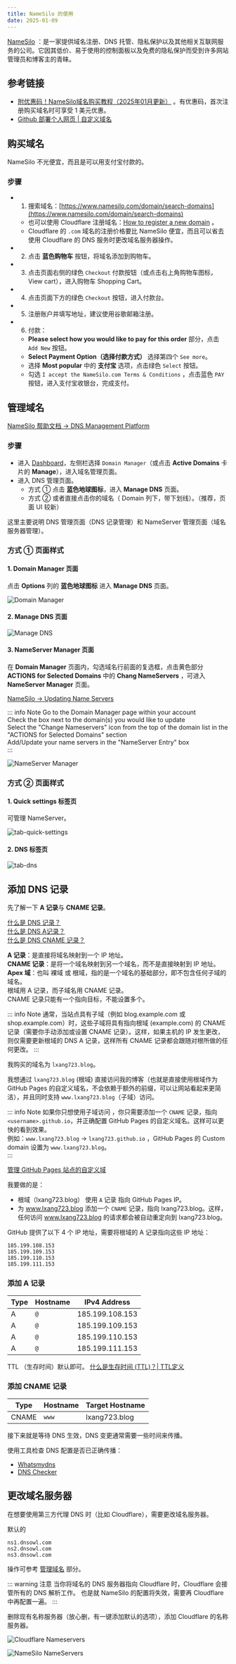 ```yaml
---
title: NameSilo 的使用
date: 2025-01-09
---
```


[NameSilo](https://www.namesilo.com/) ：是一家提供域名注册、DNS 托管、隐私保护以及其他相关互联网服务的公司。它因其低价、易于使用的控制面板以及免费的隐私保护而受到许多网站管理员和博客主的青睐。

## 参考链接

- [附优惠码！NameSilo域名购买教程（2025年01月更新）](https://xmmblog.com/namesilo-domain-registration/) 。有优惠码，首次注册购买域名时可享受 1 美元优惠。
- [Github 部署个人网页 | 自定义域名](https://zhuanlan.zhihu.com/p/393050270)  

## 购买域名

NameSilo 不光便宜，而且是可以用支付宝付款的。

### 步骤

- 1. 搜索域名：[https://www.namesilo.com/domain/search-domains](https://www.namesilo.com/domain/search-domains)
    - 也可以使用 Cloudflare 注册域名：[How to register a new domain](https://developers.cloudflare.com/registrar/get-started/register-domain/) 。
    - Cloudflare 的 `.com` 域名的注册价格要比 NameSilo 便宜，而且可以省去使用 Cloudflare 的 DNS 服务时更改域名服务器操作。
- 2. 点击 **蓝色购物车** 按钮，将域名添加到购物车。
- 3. 点击页面右侧的绿色 `Checkout` 付款按钮（或点击右上角购物车图标， View cart），进入购物车 Shopping Cart。
- 4. 点击页面下方的绿色 `Checkout` 按钮，进入付款台。
- 5. 注册账户并填写地址，建议使用谷歌邮箱注册。
- 6. 付款：
  -  **Please select how you would like to pay for this order** 部分，点击 `Add New` 按钮。
  -  **Select Payment Option（选择付款方式）** 选择第四个 `See more`。
  -  选择 **Most popular** 中的 **支付宝** 选项，点击绿色 `Select` 按钮。
  -  勾选 `I accept the NameSilo.com Terms & Conditions` ，点击蓝色 `PAY` 按钮，进入支付宝收银台，完成支付。

## 管理域名

[NameSilo 帮助文档 -> DNS Management Platform](https://www.namesilo.com/support/v2/articles/domain-manager/dns-manager)

### 步骤

- 进入 [Dashboard](https://www.namesilo.com/account/)，左侧栏选择 `Domain Manager`（或点击 **Active Domains** 卡片的 **Manage**），进入域名管理页面。
- 进入 DNS 管理页面。
  - 方式 ① 点击 **蓝色地球图标**，进入 **Manage DNS** 页面。  
  - 方式 ② 或者直接点击你的域名（ Domain 列下，带下划线）。（推荐，页面 UI 较新）

这里主要说明 DNS 管理页面（DNS 记录管理）和 NameServer 管理页面（域名服务器管理）。

### 方式 ① 页面样式

#### 1. Domain Manager 页面

点击 **Options** 列的 **蓝色地球图标** 进入 **Manage DNS** 页面。

![Domain Manager](./assets/type1-domain-manager.png)

#### 2. Manage DNS 页面

![Manage DNS](./assets/type1-manage-dns.png)

#### 3. NameServer Manager 页面

在 **Domain Manager** 页面内，勾选域名行前面的复选框，点击黄色部分 **ACTIONS for Selected Domains** 中的 **Chang NameServers** ，可进入 **NameServer Manager** 页面。

[NameSilo -> Updating Name Servers](https://www.namesilo.com/support/v2/articles/domain-manager/nameserver-manager)

::: info Note
Go to the Domain Manager page within your account  
Check the box next to the domain(s) you would like to update  
Select the "Change Nameservers" icon from the top of the domain list in the "ACTIONS for Selected Domains" section  
Add/Update your name servers in the "NameServer Entry" box  
:::

![NameServer Manager](./assets/type1-nameserver-manager.png)

### 方式 ② 页面样式

#### 1. Quick settings 标签页

可管理 NameServer。  

![tab-quick-settings](./assets/type2-tab-quick-settings.png)

#### 2. DNS 标签页

![tab-dns](./assets/type2-tab-dns.png)

## 添加 DNS 记录

先了解一下 **A 记录**与 **CNAME 记录**。

[什么是 DNS 记录？](https://www.cloudflare.com/zh-cn/learning/dns/dns-records/)  
[什么是 DNS A记录？](https://www.cloudflare.com/zh-cn/learning/dns/dns-records/dns-a-record/)  
[什么是 DNS CNAME 记录？](https://www.cloudflare.com/zh-cn/learning/dns/dns-records/dns-cname-record/)

**A 记录**：是直接将域名映射到一个 IP 地址。  
**CNAME 记录**：是将一个域名映射到另一个域名，而不是直接映射到 IP 地址。  
**Apex 域**：也叫 裸域 或 根域，指的是一个域名的基础部分，即不包含任何子域的域名。  
根域用 A 记录，而子域名用 CNAME 记录。  
CNAME 记录只能有一个指向目标，不能设置多个。

::: info Note
通常，当站点具有子域（例如 blog.example.com 或 shop.example.com）时，这些子域将具有指向根域 (example.com) 的 CNAME 记录（需要你手动添加或设置 CNAME 记录）。这样，如果主机的 IP 发生更改，则仅需要更新根域的 DNS A 记录，这样所有 CNAME 记录都会跟随对根所做的任何更改。
:::

我购买的域名为 `lxang723.blog`。  

我想通过 `lxang723.blog` (根域) 直接访问我的博客（也就是直接使用根域作为 GitHub Pages 的自定义域名，不会依赖于额外的前缀，可以让网站看起来更简洁），并且同时支持 `www.lxang723.blog`（子域）访问。


::: info Note
如果你只想使用子域访问 ，你只需要添加一个 `CNAME` 记录，指向 `<username>.github.io`，并正确配置 GitHub Pages 的自定义域名。这样可以更快的看到效果。  
例如：`www.lxang723.blog` -> `lxang723.github.io` ，GitHub Pages 的 Custom domain 设置为 `www.lxang723.blog`。  
:::

[管理 GitHub Pages 站点的自定义域](https://docs.github.com/zh/pages/configuring-a-custom-domain-for-your-github-pages-site/managing-a-custom-domain-for-your-github-pages-site)

我要做的是：  

- 根域（lxang723.blog） 使用 `A` 记录 指向 GitHub Pages IP。 
- 为 www.lxang723.blog 添加一个 `CNAME` 记录，指向 lxang723.blog。这样，任何访问 www.lxang723.blog 的请求都会被自动重定向到 lxang723.blog。

GitHub 提供了以下 4 个 IP 地址，需要将根域的 A 记录指向这些 IP 地址：

```
185.199.108.153
185.199.109.153
185.199.110.153
185.199.111.153
```
### 添加 A 记录

| Type | Hostname | IPv4 Address |
|---|-----|-------------------|
| A | `@` | 185.199.108.153   |
| A | `@` | 185.199.109.153   |
| A | `@` | 185.199.110.153   |
| A | `@` | 185.199.111.153   |

TTL （生存时间）默认即可。 [什么是生存时间 (TTL)？| TTL定义](https://www.cloudflare.com/zh-cn/learning/cdn/glossary/time-to-live-ttl/)

### 添加 CNAME 记录

| Type | Hostname | Target Hostname |
|-------|-------|---------------|
| CNAME | `www` | lxang723.blog |

接下来就是等待 DNS 生效，DNS 变更通常需要一些时间来传播。

使用工具检查 DNS 配置是否已正确传播：

- [Whatsmydns ](https://www.whatsmydns.net/)
- [DNS Checker](https://dnschecker.org/)

## 更改域名服务器

在想要使用第三方代理 DNS 时（比如 Cloudflare），需要更改域名服务器。

默认的
```
ns1.dnsowl.com
ns2.dnsowl.com
ns3.dnsowl.com
```

操作可参考 [管理域名](#管理域名) 部分。

::: warning 注意
当你将域名的 DNS 服务器指向 Cloudflare 时，Cloudflare 会接管所有的 DNS 解析工作。
也是就 NameSilo 的配置将失效，需要再 Cloudflare 中再配置一遍。
:::

删除现有名称服务器（放心删，有一键添加默认的选项），添加 Cloudflare 的名称服务器。

![Cloudflare Nameservers](./assets/cloudflare-nameservers.png)

![NameSilo NameServers](./assets/namesilo-nameservers.png)